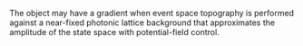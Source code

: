 The object may have a gradient when event space topography is performed against a near-fixed photonic lattice background that approximates the amplitude of the state space with potential-field control.
